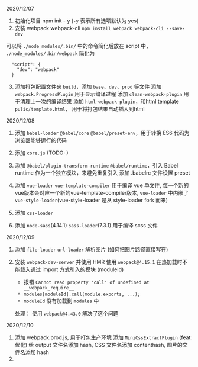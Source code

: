 2020/12/07

  1. 初始化项目 npm init - y (`-y` 表示所有选项默认为 yes)
  2. 安装 webpack webpack-cli `npm install webpack webpack-cli --save-dev`

  可以将 `./node_modules/.bin/` 中的命令简化后放在 script 中，
  `./node_modules/.bin/webpack` 简化为

  ```
    "script": {
      "dev": "webpack"
    }
  ```
  3. 添加打包配置文件夹 `build`，添加 `base`、`dev`、`prod` 等文件
    添加 `webpack.ProgressPlugin` 用于显示编译过程
    添加 `clean-webpack-plugin` 用于清理上一次的编译结果
    添加 `html-webpack-plugin`，和html template `pulic/template.html`， 用于将打包结果自动插入到html

2020/12/08
  1. 添加 `babel-loader` `@babel/core` `@babel/preset-env`，用于转换 ES6 代码为浏览器能够运行的代码
  2. 添加 `core.js` (TODO: )

  3. 添加 `@babel/plugin-transform-runtime` `@babel/runtime`，引入 Babel runtime 作为一个独立模块，来避免重复引入
     添加 .babelrc 文件设置 preset

  4. 添加 `vue-loader` `vue-template-compiler` 用于编译 vue 单文件,
     每一个新的vue版本会对应一个新的vue-template-compiler版本,
     `vue-loader` 中内嵌了 `vue-style-loader`(vue-style-loader 是从 style-loader fork 而来)

  5. 添加 `css-loader`

  6. 添加 `node-sass`(4.14.1) `sass-loader`(7.3.1) 用于编译 scss 文件


2020/12/09
  1. 添加 `file-loader` `url-loader` 解析图片 (如何把图片路径直接写在<img>)

  2. 安装  `webpack-dev-server` 并使用 HMR
      使用 `webpack@4.15.1` 在热加载时不能载入通过 import 方式引入的模块 (moduleId)

      - 报错 `Cannot read property 'call' of undefined at __webpack_require__ `
      - `modules[moduleId].call(module.exports, ...);`
      - `moduleId` 没有加载到 `modules` 中

      处理： 使用 `webpack@4.43.0` 解决了这个问题

2020/12/10
  1. 添加 webpack.prod.js, 用于打包生产环境
      添加 `MiniCssExtractPlugin` (feat: 优化)
      给 output 文件名添加 hash, CSS 文件名添加 contenthash, 图片的文件名添加 hash
  2.





